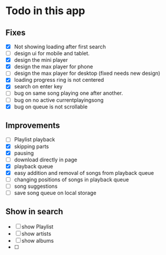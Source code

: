 # Todo in this app
## Fixes
- [x] Not showing loading after first search
- [ ] design ui for mobile and tablet.
- [x] design the mini player 
- [x] design the max player for phone
- [ ] design the max player for desktop (fixed needs new design)
- [x] loading progress ring is not centered
- [x] search on enter key 
- [ ] bug on same song playing one after another.
- [ ] bug on no active currentplayingsong
- [x] bug on queue is not scrollable

## Improvements
- [ ] Playlist playback
- [x] skipping parts 
- [x] pausing
- [ ] download directly in page
- [x] playback queue 
- [x] easy addition and removal of songs from playback queue
- [ ] changing positions of songs in playback queue
- [ ] song suggestions
- [ ] save song queue on local storage

## Show in search

- [ ] show Playlist
- [ ] show artists
- [ ] show albums
- [ ] 
 